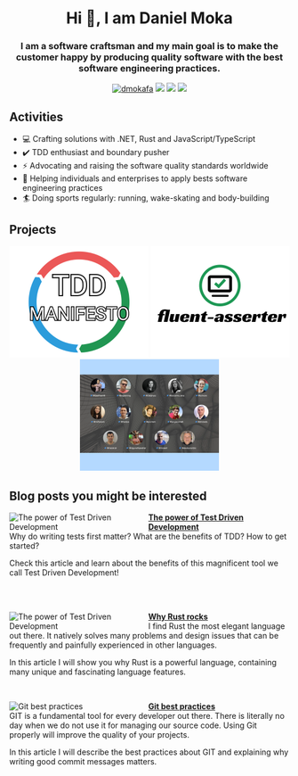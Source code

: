<h1 align="center">Hi 👋, I am Daniel Moka </h1>


<h3 align="center">I am a software craftsman and my main goal is to make the customer happy by producing quality software with the best software engineering practices.</h3>
<p align="center"> 
<a href="https://twitter.com/dmokafa" target="_blank" rel="noopener noreferrer"><img src="https://img.shields.io/twitter/follow/dmokafa.svg?logo=twitter&label=@dmokafa&style=for-the-badge" alt="dmokafa" /></a> 
<a href="https://www.linkedin.com/in/danielmoka/" target="_blank" rel="noopener noreferrer"><img src="https://img.shields.io/badge/LinkedIn-0077B5?style=for-the-badge&logo=linkedin&logoColor=white"></a>
<a href="mailto:danielmoka.com" target="_blank" rel="noopener noreferrer"><img src="https://img.shields.io/badge/ProtonMail-8B89CC?style=for-the-badge&logo=protonmail&logoColor=white"></a>
<a href="https://www.danielmoka.com" target="_blank" rel="noopener noreferrer"><img src="https://img.shields.io/badge/Blog-danielmoka.com-s?style=for-the-badge"></a> 

  
  

## Activities
  
- 💻 Crafting solutions with .NET, Rust and JavaScript/TypeScript
- ✔️ TDD enthusiast and boundary pusher
- ⚡ Advocating and raising the software quality standards worldwide
- 🤝 Helping individuals and enterprises to apply bests software engineering practices
- 🏄 Doing sports regularly: running, wake-skating and body-building

## Projects

<p align="center">
  <a href="https://tddmanifesto.com"><img src="/tdd-manifesto-small.png" height="200px"></a>
   <a href="https://github.com/mirind4/fluent-asserter"><img src="/fluent-asserter-logo-white-bg.png" height="200px"></a>
   <a href="https://www.youtube.com/playlist?list=PLJ3Q-TNrdsXi-och0A0PaXKojDlxv4YsB"><img src="/tdd-conf-small.png" height="200px"></a>
</p>

## Blog posts you might be interested
<!-- BLOG POSTS START -->
<p align="left">
<a href="https://danielmoka.com/blog-best-practices/test-driven-development/" title="The power of Test Driven Development"><img src="https://cdn.jsdelivr.net/gh/mirind4/dmoka-cdn/images/blog-tdd-featured-image.webp" alt="The power of Test Driven Development" width="250px" align="left" /></a>
<a href="https://danielmoka.com/blog-best-practices/test-driven-development/" title="The power of Test Driven Development"><strong>The power of Test Driven Development</strong></a>
<br/> Why do writing tests first matter? What are the benefits of TDD? How to get started? 

Check this article and learn about the benefits of this magnificent tool we call Test Driven Development! </p> <br/> <br/>

<p align="left">
<a href="https://danielmoka.com/blog-best-practices/why-rust-rocks" title="Why Rust rocks"><img src="https://cdn.jsdelivr.net/gh/mirind4/dmoka-cdn/images/blog-rust-featured-image.webp" alt="The power of Test Driven Development" width="250px" align="left" /></a>
<a href="https://danielmoka.com/blog-best-practices/why-rust-rocks" title="Why Rust rocks"><strong>Why Rust rocks</strong></a>
<br/> I find Rust the most elegant language out there. It natively solves many problems and design issues that can be frequently and painfully experienced in other languages.
  
In this article I will show you why Rust is a powerful language, containing many unique and fascinating language features. </p> <br/>

<p align="left">
<a href="https://danielmoka.com/blog-best-practices/git-best-practices" title="Git best practices"><img src="https://cdn.jsdelivr.net/gh/mirind4/dmoka-cdn/images/blog-git-best-practices.webp" alt="Git best practices" width="250px" align="left" /></a>
<a href="https://danielmoka.com/blog-best-practices/git-best-practices" title="Git best practices"><strong>Git best practices</strong></a>
<br/> GIT is a fundamental tool for every developer out there. There is literally no day when we do not use it for managing our source code. Using Git properly will improve the quality of your projects.
  
In this article I will describe the best practices about GIT and explaining why writing good commit messages matters. </p> <br/> <br/>
<!-- BLOG POSTS END -->


